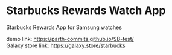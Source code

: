 # Starbucks Rewards Watch App
Starbucks Rewards App for Samsung watches  

demo link: https://parth-commits.github.io/SB-test/   
Galaxy store link: https://galaxy.store/starbucks   

